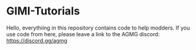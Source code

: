# GIMI-Tutorials

Hello, everythiing in this repository contains code to help modders. If you use code from here, please leave a link to the AGMG discord: https://discord.gg/agmg
